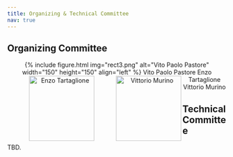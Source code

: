 ```yaml
---
title: Organizing & Technical Committee
nav: true
---
```


## Organizing Committee

<p align="middle"> 
    {% include figure.html img="rect3.png" alt="Vito Paolo Pastore" width="150" height="150" align="left" %}
    <a href="https://scholar.google.com/citations?user=-boYCXcAAAAJ&hl=it" style="text-decoration:none;">Vito Paolo Pastore</a>
    <img padding-left="50px" src="https://enzotarta.github.io/assets/img/foto_recentequadrata.png" alt="Enzo Tartaglione" width="150" height="150" align="left" hspace="50"/>
    <a href="https://enzotarta.github.io/" style="text-decoration:none;">Enzo Tartaglione</a>
    <img src="https://www.vittoriomurino.com/wp-content/uploads/2023/07/cropped-Vitto2b-300dpi_edited.webp" alt="Vittorio Murino" width="150" height="150" align="left">
    <a href="https://www.vittoriomurino.com/" style="text-decoration:none;">Vittorio Murino</a>
</p>

## Technical Committee

TBD.
